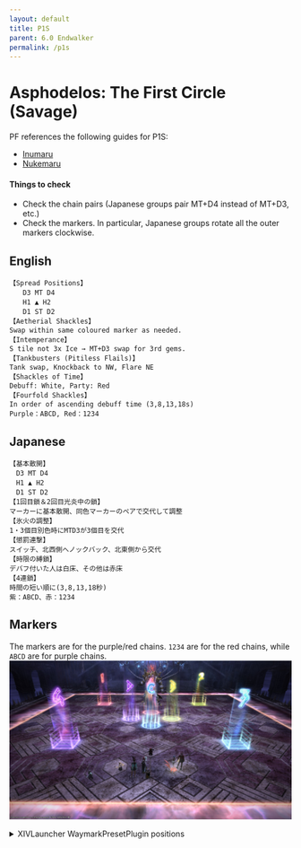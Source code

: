 ```yaml
---
layout: default
title: P1S
parent: 6.0 Endwalker
permalink: /p1s
---
```


# Asphodelos: The First Circle (Savage)

PF references the following guides for P1S:

- [Inumaru](https://www.youtube.com/watch?v=Hb7zp2AUACA)
- [Nukemaru](https://www.youtube.com/watch?v=6Q2IMu5cINQ)

#### Things to check

- Check the chain pairs (Japanese groups pair MT+D4 instead of MT+D3, etc.)
- Check the markers. In particular, Japanese groups rotate all the outer markers clockwise.

## English

```
【Spread Positions】
　　D3 MT D4
　　H1 ▲ H2
　　D1 ST D2
【Aetherial Shackles】
Swap within same coloured marker as needed.
【Intemperance】
S tile not 3x Ice → MT+D3 swap for 3rd gems.
【Tankbusters (Pitiless Flails)】
Tank swap, Knockback to NW, Flare NE
【Shackles of Time】
Debuff: White, Party: Red
【Fourfold Shackles】
In order of ascending debuff time (3,8,13,18s)
Purple：ABCD, Red：1234
```

## Japanese

```
【基本散開】
　D3 MT D4
　H1 ▲ H2
　D1 ST D2
【1回目鎖＆2回目光炎中の鎖】
マーカーに基本散開、同色マーカーのペアで交代して調整
【氷火の調整】
1・3個目別色時にMTD3が3個目を交代
【懲罰連撃】
スイッチ、北西側へノックバック、北東側から交代
【時限の縛鎖】
デバフ付いた人は白床、その他は赤床
【4連鎖】
時間の短い順に(3,8,13,18秒)
紫：ABCD、赤：1234
```

## Markers

The markers are for the purple/red chains. `1234` are for the red chains, while `ABCD` are for purple chains.
![](images/markers.jpg)
<details>
  <summary>XIVLauncher WaymarkPresetPlugin positions</summary>

<pre><code>{"Name":"P1S (EN)","MapID":809,"A":{"X":99.966,"Y":0.0,"Z":96.418,"ID":0,"Active":true},"B":{"X":103.367,"Y":0.0,"Z":100.085,"ID":1,"Active":true},"C":{"X":100.014,"Y":0.0,"Z":103.379,"ID":2,"Active":true},"D":{"X":96.711,"Y":0.0,"Z":100.131,"ID":3,"Active":true},"One":{"X":90.101,"Y":0.0,"Z":90.031,"ID":4,"Active":true},"Two":{"X":110.059,"Y":0.0,"Z":90.089,"ID":5,"Active":true},"Three":{"X":109.988,"Y":0.0,"Z":110.001,"ID":6,"Active":true},"Four":{"X":90.016,"Y":0.0,"Z":110.06,"ID":7,"Active":true}}
</code></pre>

</details>